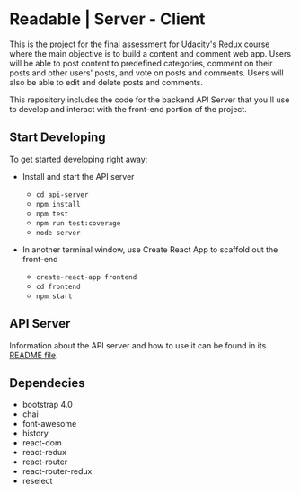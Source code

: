 # Readable | Server - Client

This is the project for the final assessment for Udacity's Redux course where
the main objective is to build a content and comment web app. Users will be able
to post content to predefined categories, comment on their posts and other
users' posts, and vote on posts and comments. Users will also be able to edit
and delete posts and comments.

This repository includes the code for the backend API Server that you'll use to
develop and interact with the front-end portion of the project.

## Start Developing

To get started developing right away:

* Install and start the API server

  * `cd api-server`
  * `npm install`
  * `npm test`
  * `npm run test:coverage`
  * `node server`

* In another terminal window, use Create React App to scaffold out the front-end
  * `create-react-app frontend`
  * `cd frontend`
  * `npm start`

## API Server

Information about the API server and how to use it can be found in its [README
file](api-server/README.md).

## Dependecies

* bootstrap 4.0
* chai
* font-awesome
* history
* react-dom
* react-redux
* react-router
* react-router-redux
* reselect
